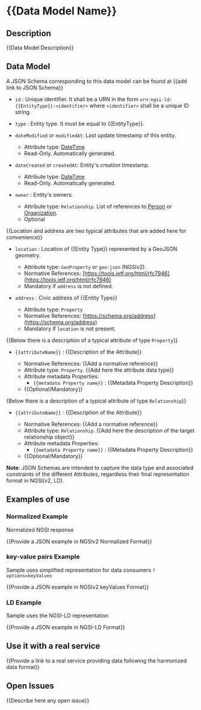 # {{Data Model Name}}

## Description

{{Data Model Description}}

## Data Model

A JSON Schema corresponding to this data model can be found at
{{add link to JSON Schema}}

-   `id` : Unique identifier. It shall be a URN in the form `urn:ngsi-ld:{{EntityType}}:<identifier>` where `<identifier>` shall be a unique ID string.

-   `type` : Entity type. It must be equal to {{EntityType}}.

-   `dateModified` or `modifiedAt`: Last update timestamp of this entity.

    -   Attribute type: [DateTime](https://schema.org/DateTime)
    -   Read-Only. Automatically generated.

-   `dateCreated` or `createdAt`: Entity's creation timestamp.

    -   Attribute type: [DateTime](https://schema.org/DateTime)
    -   Read-Only. Automatically generated.

-   `owner` : Entity's owners.

    -   Attribute type: `Relationship`. List of references to [Person](http://schema.org/Person)
        or [Organization](https://schema.org/Organization).
    -   Optional

{{Location and address are two typical attributes that are added here for convenience}}

-   `location` : Location of {{Entity Type}} represented by a GeoJSON geometry.

    -   Attribute type: `GeoProperty` or `geo:json` (NGSIv2).
    -   Normative References:
        [https://tools.ietf.org/html/rfc7946](https://tools.ietf.org/html/rfc7946)
    -   Mandatory if `address` is not defined.
    
-   `address` : Civic address of {{Entity Type}}

    -   Attribute type: `Property`
    -   Normative References:
        [https://schema.org/address](https://schema.org/address)
    -   Mandatory if `location` is not present.

{{Below there is a description of a typical attribute of type `Property`}}

-   `{{attributeName}}` : {{Description of the Attribute}}

    -   Normative References: {{Add a normative reference}}
    -   Attribute type: `Property`. {{Add here the attribute data type}}
    -   Attribute metadata Properties:
        -   `{{metadata Property name}}` : {{Metadata Property Description}}
    -   {{Optional/Mandatory}}
    
{Below there is a description of a typical attribute of type `Relationship`}}

-   `{{attributeName}}` : {{Description of the Attribute}}

    -   Normative References: {{Add a normative reference}}
    -   Attribute type: `Relationship`. {{Add here the description of the target relationship object}}
    -   Attribute metadata Properties:
        -   `{{metadata Property name}}` : {{Metadata Property Description}}
    -   {{Optional/Mandatory}}


**Note**: JSON Schemas are intended to capture the data type and associated constraints of
the different Attributes, regardless their final representation format in NGSI(v2, LD). 

## Examples of use

### Normalized Example

Normalized NGSI response

{{Provide a JSON example in NGSIv2 Normalized Format}}


### key-value pairs Example

Sample uses simplified representation for data consumers `?options=keyValues`

{{Provide a JSON example in NGSIv2 keyValues Format}}


### LD Example

Sample uses the NGSI-LD representation

{{Provide a JSON example in NGSI-LD Format}}

## Use it with a real service

{{Provide a link to a real service providing data following the harmonized data format}}

## Open Issues

{{Describe here any open issue}}
